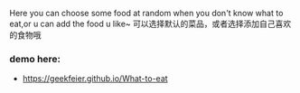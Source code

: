 Here you can choose some food at random when you don't know what to eat,or u can add the food u like~
可以选择默认的菜品，或者选择添加自己喜欢的食物哦
<h3>demo here:</h3>
<ul>
	<li>
		<a href="https://geekfeier.github.io/What-to-eat/">https://geekfeier.github.io/What-to-eat</a>
	</li> 
</ul>
